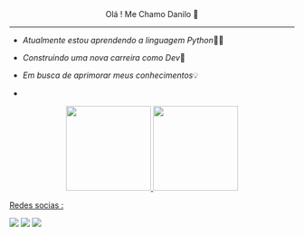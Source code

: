 

<div align="center">
      Olá ! Me Chamo Danilo 👋
</div>

---------
- *Atualmente estou aprendendo a linguagem Python*🧑‍💻

- *Construindo uma nova carreira como Dev*🌱

- *Em busca de aprimorar meus conhecimentos*💡
- 

<div align="center">
  <a href="https://github.com/DaniloOliveira35">
  
  <img height="150em" src="https://github-readme-stats.vercel.app/api?username=DaniloOliveira35&show_icons=true&theme=algolia&include_all_commits=true&count_private=true"/>
  <img height="150em" src="https://github-readme-stats.vercel.app/api/top-langs/?username=DaniloOliveira35&layout=compact&langs_count=7&theme=algolia"/>
</div>
  
  Redes socias :
  <div>
    <a href="https://www.linkedin.com/in/danilo-santana-352b0123a" target="_blank"><img src="https://img.shields.io/badge/LinkedIn-0077B5?style=for-the-badge&logo=linkedin&logoColor=white" target="_blank"></a>
   <a href="https://instagram.com/danilo_9327" target="_blank"><img src="https://img.shields.io/badge/-Instagram-%23E4405F?style=for-the-badge&logo=instagram&logoColor=white" target="_blank"></a>
  <a href = "mailto:do639568@gmail.com"><img src="https://img.shields.io/badge/-Gmail-%23333?style=for-the-badge&logo=gmail&logoColor=white" target="_blank"></a>
</div


